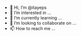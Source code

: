 - 👋 Hi, I’m @itayeps
- 👀 I’m interested in ...
- 🌱 I’m currently learning ...
- 💞️ I’m looking to collaborate on ...
- 📫 How to reach me ...

<!---
itayeps/itayeps is a ✨ special ✨ repository because its `README.md` (this file) appears on your GitHub profile.
You can click the Preview link to take a look at your changes.
--->
